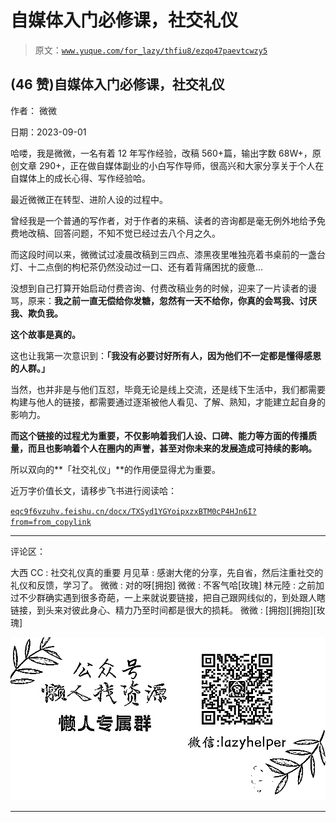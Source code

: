 # 自媒体入门必修课，社交礼仪

> 原文：[`www.yuque.com/for_lazy/thfiu8/ezqo47paevtcwzy5`](https://www.yuque.com/for_lazy/thfiu8/ezqo47paevtcwzy5)

## (46 赞)自媒体入门必修课，社交礼仪

作者： 微微

日期：2023-09-01

哈喽，我是微微，一名有着 12 年写作经验，改稿 560+篇，输出字数 68W+，原创文章 290+，正在做自媒体副业的小白写作导师，很高兴和大家分享关于个人在自媒体上的成长心得、写作经验哈。

最近微微正在转型、进阶人设的过程中。

曾经我是一个普通的写作者，对于作者的来稿、读者的咨询都是毫无例外地给予免费地改稿、回答问题，不知不觉已经过去八个月之久。

而这段时间以来，微微试过凌晨改稿到三四点、漆黑夜里唯独亮着书桌前的一盏台灯、十二点倒的枸杞茶仍然没动过一口、还有着背痛困扰的疲惫...

没想到自己打算开始启动付费咨询、付费改稿业务的时候，迎来了一片读者的谩骂，原来：**我之前一直无偿给你发糖，忽然有一天不给你，你真的会骂我、讨厌我、欺负我。**

**这个故事是真的。**

这也让我第一次意识到：**「我没有必要讨好所有人，因为他们不一定都是懂得感恩的人群。」**

当然，也并非是与他们互怼，毕竟无论是线上交流，还是线下生活中，我们都需要构建与他人的链接，都需要通过逐渐被他人看见、了解、熟知，才能建立起自身的影响力。

**而这个链接的过程尤为重要，不仅影响着我们人设、口碑、能力等方面的传播质量，而且也影响着个人在圈内的声誉，甚至对你未来的发展造成可持续的影响。**

所以双向的**「社交礼仪」**的作用便显得尤为重要。

近万字价值长文，请移步飞书进行阅读哈：

[`eqc9f6vzuhv.feishu.cn/docx/TXSyd1YGYoipxzxBTM0cP4HJn6I?from=from_copylink`](https://eqc9f6vzuhv.feishu.cn/docx/TXSyd1YGYoipxzxBTM0cP4HJn6I?from=from_copylink)

* * *

评论区：

大西 CC : 社交礼仪真的重要
月见草 : 感谢大佬的分享，先自省，然后注重社交的礼仪和反馈，学习了。
微微 : 对的呀[拥抱]
微微 : 不客气哈[玫瑰]
林元陸 : 之前加过不少群确实遇到很多奇葩，一上来就说要链接，把自己跟网线似的，到处跟人瞎链接，到头来对彼此身心、精力乃至时间都是很大的损耗。
微微 : [拥抱][拥抱][玫瑰]

![](img/1c37d505930596d12a88ab23e11aa07a.png)

* * *